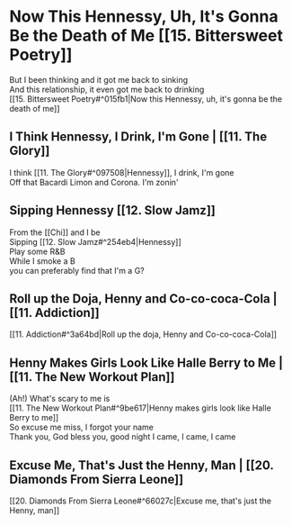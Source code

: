 # Now This Hennessy, Uh, It's Gonna Be the Death of Me [[15. Bittersweet Poetry]]

But I been thinking and it got me back to sinking  
And this relationship, it even got me back to drinking  
[[15. Bittersweet Poetry#^015fb1|Now this Hennessy, uh, it's gonna be the death of me]]

## I Think Hennessy, I Drink, I'm Gone | [[11. The Glory]]

I think [[11. The Glory#^097508|Hennessy]], I drink, I'm gone  
Off that Bacardi Limon and Corona. I'm zonin'  

## Sipping Hennessy [[12. Slow Jamz]]

From the [[Chi]] and I be  
Sipping [[12. Slow Jamz#^254eb4|Hennessy]]  
Play some R&B  
While I smoke a B  
you can preferably find that I'm a G?  

## Roll up the Doja, Henny and Co-co-coca-Cola | [[11. Addiction]]

[[11. Addiction#^3a64bd|Roll up the doja, Henny and Co-co-coca-Cola]]

## Henny Makes Girls Look Like Halle Berry to Me | [[11. The New Workout Plan]]

(Ah!) What's scary to me is  
[[11. The New Workout Plan#^9be617|Henny makes girls look like Halle Berry to me]]  
So excuse me miss, I forgot your name  
Thank you, God bless you, good night I came, I came, I came

## Excuse Me, That's Just the Henny, Man | [[20. Diamonds From Sierra Leone]]

[[20. Diamonds From Sierra Leone#^66027c|Excuse me, that's just the Henny, man]]
